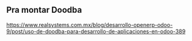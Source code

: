 ## Pra montar Doodba
https://www.realsystems.com.mx/blog/desarrollo-openerp-odoo-9/post/uso-de-doodba-para-desarrollo-de-aplicaciones-en-odoo-389

